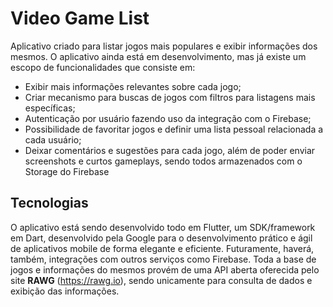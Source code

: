 # Video Game List
Aplicativo criado para listar jogos mais populares e exibir informações dos mesmos. O aplicativo ainda está em desenvolvimento, mas já existe um escopo de funcionalidades que consiste em:
- Exibir mais informações relevantes sobre cada jogo;
- Criar mecanismo para buscas de jogos com filtros para listagens mais específicas;
- Autenticação por usuário fazendo uso da integração com o Firebase;
- Possibilidade de favoritar jogos e definir uma lista pessoal relacionada a cada usuário;
- Deixar comentários e sugestões para cada jogo, além de poder enviar screenshots e curtos gameplays, sendo todos armazenados com o Storage do Firebase

## Tecnologias
O aplicativo está sendo desenvolvido todo em Flutter, um SDK/framework em Dart, desenvolvido pela Google para o desenvolvimento prático e ágil de aplicativos mobile de forma elegante e eficiente. Futuramente, haverá, também, integrações com outros serviços como Firebase.
Toda a base de jogos e informações do mesmos provém de uma API aberta oferecida pelo site **RAWG** (https://rawg.io), sendo unicamente para consulta de dados e exibição das informações.
